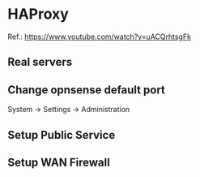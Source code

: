 # HAProxy
Ref.: https://www.youtube.com/watch?v=uACQrhtsgFk

## Real servers

## Change opnsense default port
System -> Settings -> Administration

## Setup Public Service

## Setup WAN Firewall
